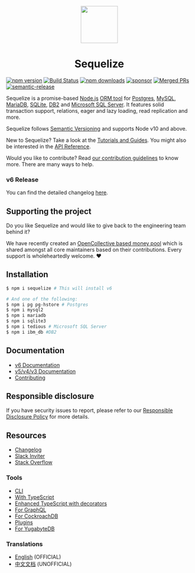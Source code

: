  <p align="center">
  <img src="docs/images/logo-small.png" width="100" />
  <h1 align="center">Sequelize</h1>
</p>

[![npm version](https://badgen.net/npm/v/sequelize)](https://www.npmjs.com/package/sequelize)
[![Build Status](https://github.com/sequelize/sequelize/workflows/CI/badge.svg)](https://github.com/sequelize/sequelize/actions?query=workflow%3ACI)
[![npm downloads](https://badgen.net/npm/dm/sequelize)](https://www.npmjs.com/package/sequelize)
[![sponsor](https://img.shields.io/opencollective/all/sequelize?label=sponsors)](https://opencollective.com/sequelize)
[![Merged PRs](https://badgen.net/github/merged-prs/sequelize/sequelize)](https://github.com/sequelize/sequelize)
[![semantic-release](https://img.shields.io/badge/%20%20%F0%9F%93%A6%F0%9F%9A%80-semantic--release-e10079.svg)](https://github.com/semantic-release/semantic-release)

Sequelize is a promise-based [Node.js](https://nodejs.org/en/about/) [ORM tool](https://en.wikipedia.org/wiki/Object-relational_mapping) for [Postgres](https://en.wikipedia.org/wiki/PostgreSQL), [MySQL](https://en.wikipedia.org/wiki/MySQL), [MariaDB](https://en.wikipedia.org/wiki/MariaDB), [SQLite](https://en.wikipedia.org/wiki/SQLite), [DB2](https://en.wikipedia.org/wiki/IBM_Db2_Family) and [Microsoft SQL Server](https://en.wikipedia.org/wiki/Microsoft_SQL_Server). It features solid transaction support, relations, eager and lazy loading, read replication and more.

Sequelize follows [Semantic Versioning](http://semver.org) and supports Node v10 and above.

New to Sequelize? Take a look at the [Tutorials and Guides](https://sequelize.org/master). You might also be interested in the [API Reference](https://sequelize.org/master/identifiers).

Would you like to contribute? Read [our contribution guidelines](https://github.com/sequelize/sequelize/blob/main/CONTRIBUTING.md) to know more. There are many ways to help.

### v6 Release

You can find the detailed changelog [here](https://github.com/sequelize/sequelize/blob/main/docs/manual/other-topics/upgrade-to-v6.md).

## Supporting the project

Do you like Sequelize and would like to give back to the engineering team behind it?

We have recently created an [OpenCollective based money pool](https://opencollective.com/sequelize) which is shared amongst all core maintainers based on their contributions. Every support is wholeheartedly welcome. ❤️

## Installation

```sh
$ npm i sequelize # This will install v6

# And one of the following:
$ npm i pg pg-hstore # Postgres
$ npm i mysql2
$ npm i mariadb
$ npm i sqlite3
$ npm i tedious # Microsoft SQL Server
$ npm i ibm_db #DB2
```

## Documentation

- [v6 Documentation](https://sequelize.org/master)
- [v5/v4/v3 Documentation](https://sequelize.org)
- [Contributing](https://github.com/sequelize/sequelize/blob/main/CONTRIBUTING.md)

## Responsible disclosure

If you have security issues to report, please refer to our [Responsible Disclosure Policy](https://github.com/sequelize/sequelize/blob/main/SECURITY.md) for more details.

## Resources

- [Changelog](https://github.com/sequelize/sequelize/releases)
- [Slack Inviter](http://sequelize-slack.herokuapp.com/)
- [Stack Overflow](https://stackoverflow.com/questions/tagged/sequelize.js)

### Tools

- [CLI](https://github.com/sequelize/cli)
- [With TypeScript](https://sequelize.org/master/manual/typescript.html)
- [Enhanced TypeScript with decorators](https://github.com/RobinBuschmann/sequelize-typescript)
- [For GraphQL](https://github.com/mickhansen/graphql-sequelize)
- [For CockroachDB](https://github.com/cockroachdb/sequelize-cockroachdb)
- [Plugins](https://sequelize.org/master/manual/resources.html)
- [For YugabyteDB](https://github.com/yugabyte/sequelize-yugabytedb)

### Translations

- [English](https://sequelize.org/master) (OFFICIAL)
- [中文文档](https://github.com/demopark/sequelize-docs-Zh-CN) (UNOFFICIAL)

